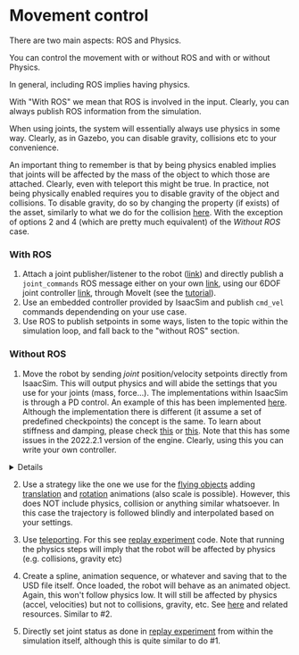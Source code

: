 # Movement control

There are two main aspects: ROS and Physics.

You can control the movement with or without ROS and with or without Physics.

In general, including ROS implies having physics.

With "With ROS" we mean that ROS is involved in the input. Clearly, you can always publish ROS information from the simulation.

When using joints, the system will essentially always use physics in some way. Clearly, as in Gazebo, you can disable gravity, collisions etc to your convenience. 

An important thing to remember is that by being physics enabled implies that joints will be affected by the mass of the object to which those are attached. Clearly, even with teleport this might be true. In practice, not being physically enabled requires you to disable gravity of the object and collisions. To disable gravity, do so by changing the property (if exists) of the asset, similarly to what we do for the collision [here](https://github.com/eliabntt/GRADE-RR/blob/7d9cb9a3d75d57628adacb9b9f969909d7663f3d/simulator/utils/misc_utils.py#L106).  With the exception of options 2 and 4 (which are pretty much equivalent) of the _Without ROS_ case. 

### With ROS
1. Attach a joint publisher/listener to the robot ([link](https://github.com/eliabntt/GRADE-RR/blob/7d9cb9a3d75d57628adacb9b9f969909d7663f3d/simulator/utils/robot_utils.py#L233)) and directly publish a `joint_commands` ROS message either on your own [link](https://docs.ros.org/en/melodic/api/control_msgs/html/msg/JointJog.html), using our 6DOF joint controller [link](https://github.com/eliabntt/custom_6dof_joint_controller), through MoveIt (see the [tutorial](https://docs.omniverse.nvidia.com/isaacsim/latest/tutorial_ros_moveit.html)).
2. Use an embedded controller provided by IsaacSim and publish `cmd_vel` commands dependending on your use case.
3. Use ROS to publish setpoints in some ways, listen to the topic within the simulation loop, and fall back to the "without ROS" section.

### Without ROS 
1. Move the robot by sending _joint_ position/velocity setpoints directly from IsaacSim. This will output physics and will abide the settings that you use for your joints (mass, force...). The implementations within IsaacSim is through a PD control. An example of this has been implemented [here](https://github.com/eliabntt/GRADE-RR/blob/7d9cb9a3d75d57628adacb9b9f969909d7663f3d/simulator/utils/robot_utils.py#L760). Although the implementation there is different (it assume a set of predefined checkpoints) the concept is the same. To learn about stiffness and damping, please check [this](https://forums.developer.nvidia.com/t/stiffness-damping-setting-in-joint-drive/213916) or [this](https://docs.omniverse.nvidia.com/isaacsim/latest/ext_omni_isaac_motion_generation.html). Note that this has some issues in the 2022.2.1 version of the engine. Clearly, using this you can write your own controller. 

<details closed>

```python
import omni.kit.commands
from pxr import Sdf

omni.kit.commands.execute('ChangeProperty',
	prop_path=Sdf.Path('/World/robot/.../PrismaticJoint.drive:linear:physics:targetPosition'),
	value=10,
	prev=0)


```
```python
import omni.kit.commands
from pxr import Sdf

omni.kit.commands.execute('ChangeProperty',
	prop_path=Sdf.Path('/World/Cone/PrismaticJoint.drive:linear:physics:targetVelocity'),
	value=10,
	prev=0.0)
```
</details closed>

2. Use a strategy like the one we use for the [flying objects](https://github.com/eliabntt/GRADE-RR/blob/7d9cb9a3d75d57628adacb9b9f969909d7663f3d/simulator/utils/objects_utils.py#L191) adding [translation](https://github.com/eliabntt/GRADE-RR/blob/7d9cb9a3d75d57628adacb9b9f969909d7663f3d/simulator/utils/misc_utils.py#L288) and [rotation](https://github.com/eliabntt/GRADE-RR/blob/7d9cb9a3d75d57628adacb9b9f969909d7663f3d/simulator/utils/misc_utils.py#304) animations (also scale is possible). However, this does NOT include physics, collision or anything similar whatsoever. In this case the trajectory is followed blindly and interpolated based on your settings. 

3. Use [teleporting](https://github.com/eliabntt/GRADE-RR/blob/7d9cb9a3d75d57628adacb9b9f969909d7663f3d/simulator/utils/misc_utils.py#L497). For this see [replay experiment](https://github.com/eliabntt/GRADE-RR/blob/main/simulator/replay_experiment.py) code. Note that running the physics steps will imply that the robot will be affected by physics (e.g. collisions, gravity etc)

4. Create a spline, animation sequence, or whatever and saving that to the USD file itself. Once loaded, the robot will behave as an animated object. Again, this won't follow physics low. It will still be affected by physics (accel, velocities) but not to collisions, gravity, etc. See [here](https://docs.omniverse.nvidia.com/extensions/latest/ext_animation-timeline.html) and related resources. Similar to #2.

5. Directly set joint status as done in [replay experiment](https://github.com/eliabntt/GRADE-RR/blob/7d9cb9a3d75d57628adacb9b9f969909d7663f3d/simulator/replay_experiment.py#L348) from within the simulation itself, although this is quite similar to do #1. 
